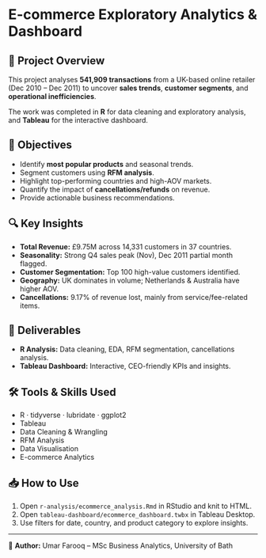 # E-commerce Exploratory Analytics & Dashboard

## 📌 Project Overview
This project analyses **541,909 transactions** from a UK-based online retailer (Dec 2010 – Dec 2011) to uncover **sales trends**, **customer segments**, and **operational inefficiencies**.

The work was completed in **R** for data cleaning and exploratory analysis, and **Tableau** for the interactive dashboard.

## 🎯 Objectives
- Identify **most popular products** and seasonal trends.
- Segment customers using **RFM analysis**.
- Highlight top-performing countries and high-AOV markets.
- Quantify the impact of **cancellations/refunds** on revenue.
- Provide actionable business recommendations.

## 🔍 Key Insights
- **Total Revenue:** £9.75M across 14,331 customers in 37 countries.
- **Seasonality:** Strong Q4 sales peak (Nov), Dec 2011 partial month flagged.
- **Customer Segmentation:** Top 100 high-value customers identified.
- **Geography:** UK dominates in volume; Netherlands & Australia have higher AOV.
- **Cancellations:** 9.17% of revenue lost, mainly from service/fee-related items.

## 📂 Deliverables
- **R Analysis:** Data cleaning, EDA, RFM segmentation, cancellations analysis.  
- **Tableau Dashboard:** Interactive, CEO-friendly KPIs and insights.

## 🛠️ Tools & Skills Used
- R · tidyverse · lubridate · ggplot2
- Tableau
- Data Cleaning & Wrangling
- RFM Analysis
- Data Visualisation
- E-commerce Analytics


## 📥 How to Use
1. Open `r-analysis/ecommerce_analysis.Rmd` in RStudio and knit to HTML.
2. Open `tableau-dashboard/ecommerce_dashboard.twbx` in Tableau Desktop.
3. Use filters for date, country, and product category to explore insights.

---

👤 **Author:** Umar Farooq – MSc Business Analytics, University of Bath
